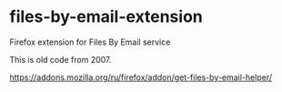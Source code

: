 # files-by-email-extension

Firefox extension for Files By Email service

This is old code from 2007.

https://addons.mozilla.org/ru/firefox/addon/get-files-by-email-helper/
